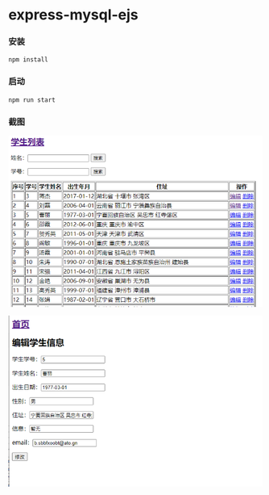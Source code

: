 # express-mysql-ejs

### 安装
```
npm install
```

### 启动
```
npm run start
```
### 截图

![](./public/image/uTools_1608869712678.png)

![](./public/image/uTools_1608869858235.png)